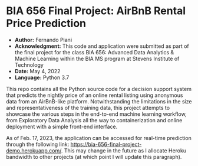 # BIA 656 Final Project: AirBnB Rental Price Prediction

* **Author:** Fernando Piani
* **Acknowledgment:** This code and application were submitted as part of the final project for the class BIA 656: Advanced Data Analytics & Machine Learning within the BIA MS program at Stevens Institute of Technology
* **Date:** May 4, 2022
* **Language:** Python 3.7

This repo contains all the Python source code for a decision support system that predicts the nightly price of an online rental listing using anonymous data from an AirBnB-like platform. Notwithstanding the limitations in the size and representativeness of the training data, this project attempts to showcase the various steps in the end-to-end machine learning workflow, from Exploratory Data Analysis all the way to containerization and online deployment with a simple front-end interface.

As of Feb. 17, 2023, the application can be accessed for real-time prediction through the following link: https://bia-656-final-project-demo.herokuapp.com/. This may change in the future as I allocate Heroku bandwidth to other projects (at which point I will update this paragraph). 
 
